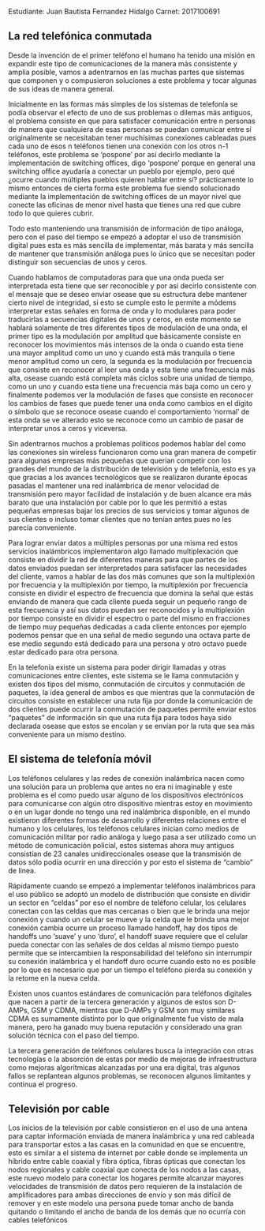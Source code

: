 Estudiante: Juan Bautista Fernandez Hidalgo  Carnet: 2017100691

## La red telefónica conmutada

Desde la invención de el primer teléfono el humano ha tenido una misión en expandir este tipo de comunicaciones de la manera más consistente y amplia posible, vamos a adentrarnos en las muchas partes que sistemas que componen y o compusieron soluciones a este problema y tocar algunas de sus ideas de manera general.

Inicialmente en las formas más simples de los sistemas de telefonía se podía observar el efecto de uno de sus problemas o dilemas más antiguos, el problema consiste en que para satisfacer comunicación entre n personas de manera que cualquiera de esas personas se puedan comunicar entre sí originalmente se necesitaban tener muchísimas conexiones cableadas pues cada uno de esos n teléfonos tienen una conexión con los otros n-1 teléfonos, este problema se ‘pospone’ por así decirlo mediante la implementación de  switching offices, digo ‘pospone’ porque en general una switching office ayudaría a conectar un pueblo por ejemplo, pero qué ¿ocurre cuando múltiples pueblos quieren hablar entre sí? prácticamente lo mismo entonces de cierta forma este problema fue siendo solucionado mediante la implementación de switching offices de un mayor nivel que conecte las oficinas  de menor nivel hasta que tienes una red que cubre todo lo que quieres cubrir.

Todo esto manteniendo una transmisión de información de tipo análoga, pero con el paso del tiempo se empezó a adoptar el uso de  transmisión digital pues esta es más sencilla de implementar, más barata y más sencilla de mantener que transmisión análoga pues lo único que se necesitan poder distinguir son secuencias de unos y ceros.

Cuando hablamos de computadoras para que una onda pueda ser interpretada esta tiene que ser reconocible y por así decirlo consistente con el mensaje que se deseo enviar osease que su estructura debe mantener cierto nivel de integridad, si esto se cumple esto le permite a  módems interpretar estas señales en forma de onda y lo modulares para poder traducirlas a secuencias digitales de unos y ceros, en este momento se hablará solamente de tres diferentes tipos de modulación de una onda, el primer tipo es la modulación por amplitud que básicamente consiste en reconocer los movimientos más intensos de la onda o cuando esta tiene una mayor amplitud como un uno y cuando está más tranquila o tiene menor amplitud como un cero, la segunda es la modulación por frecuencia que consiste en reconocer al leer una onda y esta tiene una frecuencia más alta, osease cuando está completa más ciclos sobre una unidad de tiempo, como un uno y cuando esta tiene una frecuencia más baja como un cero y finalmente podemos ver la modulación de fases que consiste en reconocer los cambios de fases que puede tener una onda como cambios en el dígito o símbolo que se reconoce osease cuando el comportamiento ‘normal’ de esta onda se ve alterado esto se reconoce como un cambio de pasar de interpretar unos a ceros y viceversa.




Sin adentrarnos muchos a problemas políticos podemos hablar del como las conexiones sin wireless funcionaron como una gran manera de competir para algunas empresas más pequeñas que querían competir con los grandes del mundo de la distribución de televisión y de telefonía, esto es ya que gracias a los avances tecnológicos que se realizaron durante épocas pasadas el mantener una red inalámbrica de menor velocidad de transmisión pero mayor facilidad de instalación y de buen alcance era más barato que una instalación por cable por lo que les permitió a estas pequeñas empresas bajar los precios de sus servicios y tomar algunos de sus clientes o incluso tomar clientes que no tenían antes pues no les parecía conveniente. 
 
Para lograr enviar datos a múltiples personas por una misma red estos servicios inalámbricos implementaron algo llamado multiplexación que consiste en dividir la red de diferentes maneras para que partes de los datos enviados puedan ser interpretados para satisfacer las necesidades del cliente, vamos a hablar de las dos más comunes que son la multiplexión por frecuencia y la  multiplexión por tiempo, la multiplexión por frecuencia consiste en dividir el espectro de frecuencia que domina la señal que estás enviando de manera que cada cliente pueda seguir un pequeño rango de esta frecuencia y así sus datos puedan ser reconocidos y la multiplexión por tiempo consiste en  dividir el espectro o parte del mismo en fracciones de tiempo muy pequeñas dedicadas a cada cliente entonces por ejemplo podemos pensar que en una señal de medio segundo una octava parte de ese medio segundo está dedicado para una persona y otro octavo puede estar dedicado para otra persona. 

En la telefonía existe un sistema para poder dirigir llamadas y otras comunicaciones entre clientes, este sistema se le llama conmutación y existen dos tipos del mismo, conmutación de circuitos y conmutación de paquetes, la idea general de ambos es que mientras que la conmutación de circuitos consiste en establecer una ruta fija por donde la comunicación de dos clientes puede ocurrir la conmutación de paquetes permite enviar estos “paquetes” de información sin que una ruta fija para todos haya sido declarada osease que estos se encolan y se envían por la ruta que sea más conveniente para un mismo destino.


## El sistema de telefonía móvil

Los teléfonos celulares y las redes de conexión inalámbrica nacen como una solución para un problema que antes no era ni imaginable y este problema es el como puedo usar alguno de los dispositivos electrónicos para comunicarse con algún otro dispositivo mientras estoy en movimiento o en un lugar donde no tengo una red inalámbrica disponible, en el mundo existieron diferentes formas de desarrollo y diferentes relaciones entre el  humano y los celulares, los teléfonos celulares inician como medios de comunicación militar por radio análoga y luego pasa a ser utilizado como un método de comunicación policial, estos sistemas ahora muy antiguos consistían de 23  canales unidireccionales osease que la transmisión de datos sólo podía ocurrir en una dirección y por esto el sistema de “cambio” de línea.

Rápidamente cuando se empezó a implementar teléfonos inalámbricos para el uso público se adoptó un modelo de distribución que consiste en dividir un sector en “celdas” por eso el nombre de teléfono celular, los celulares conectan con las celdas que mas cercanas o bien que le brinda una mejor conexión y cuando un celular se mueve y la celda que le brinda una mejor conexión cambia ocurre un proceso llamado handoff, hay dos tipos de handoffs uno ‘suave’ y uno ‘duro’, el handoff suave requiere que el celular pueda conectar con las señales de dos celdas al mismo tiempo puesto permite que se intercambien la responsabilidad del teléfono sin interrumpir su conexión inalámbrica y el handoff duro ocurre cuando esto no es posible por lo que es necesario que por un tiempo el teléfono pierda su conexión y la retome en la nueva celda.

Existen unos cuantos estándares de comunicación para teléfonos digitales que nacen a partir de la tercera generación y algunos de estos son D-AMPs, GSM y CDMA, mientras que D-AMPs y GSM son muy similares CDMA es sumamente distinto por lo que originalmente fue visto de mala manera, pero ha ganado muy buena reputación y considerado una gran solución técnica con el paso del tiempo.

La tercera generación de teléfonos celulares busca la integración con otras tecnologías o la absorción de estas por medio de mejoras de infraestructura como mejoras algorítmicas alcanzadas por una era digital, tras algunos fallos se replantean algunos problemas, se reconocen algunos limitantes y continua el progreso.

## Televisión por cable

Los inicios de la televisión por cable consistieron en el uso de una antena para captar información enviada de manera inalámbrica y una red cableada para transportar estos a las casas en la comunidad en que se encuentre, esto es similar a el sistema de internet por cable  donde se implementa un híbrido entre cable coaxial y fibra óptica,  fibras ópticas que conectan los nodos regionales y cable coaxial que conecta de los nodos a las casas, este nuevo modelo para conectar los hogares permite alcanzar mayores velocidades de transmisión de datos pero requieren de la instalación de amplificadores para ambas direcciones de envío y son más difícil de remover y en este modelo una persona puede tomar ancho de banda quitando o limitando el ancho de banda de los demás que no ocurría con cables telefónicos


